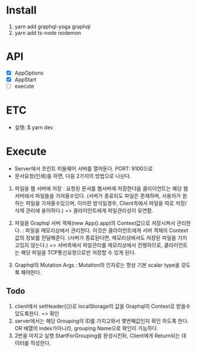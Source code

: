 # Install
1. yarn add graphql-yoga graphql
2. yarn add ts-node nodemon 

# API
- [X] AppOptions
- [X] AppStart
- [ ] execute

# ETC
- 실행: $ yarn dev 

# Execute
- Server에서 프린트 미들웨어 서버를 열어둔다. PORT: 9100으로
- 문서요청(인쇄)을 하면, 다음 2가지의 방법으로 나뉜다.

1. 파일을 웹 서버에 저장
: 요청된 문서를 웹서버에 저장한다음 클라이언트는 해당 웹서버에서 파일들을 가져올수있다.
(서버가 종료되도 파일은 존재하며, 사용자가 원하는 파일을 가져올수있으며, 이러한 방식일경우, Client측에서 파일을 따로 저장/삭제 관리에 용이하다.) => 클라이언트에게 파일관리성이 유연함.

2. 파일을 Graphql 서버 객체(new App().app)의 Context값으로 저장시켜서 관리한다.
: 파일을 메모리상에서 관리한다. 이것은 클라이언트에게 서버 객체의 Context값의 정보를 전달해준다.
(서버가 종료된다면, 메모리상에서도 저장된 파일을 가지고있지 않는다.) => 서버측에서 파일관리를 메모리상에서 진행하므로, 클라이언트는 해당 파일을 TCP통신요청으로만 저장할 수 있게 된다.

3. Graphql의 Mutation Args
: Mutation의 인자로는 항상 기본 scalar type을 갖도록 해야한다.


## Todo
1. client에서 setHeader({})로 localStorage의 값을 Graphql의 Context로 받을수 있도록한다. => 확인
2. server에서는 해당 Grouping의 ID를 가지고와서 몇번째값인지 확인 하도록 한다. OR 배열의 index가아니라, grouping Name으로 확인이 가능하다.
3. 2번을 마치고 실행 StartForGrouping을 완성시킨뒤, Client에게 Return되는 데이터를 작성한다.